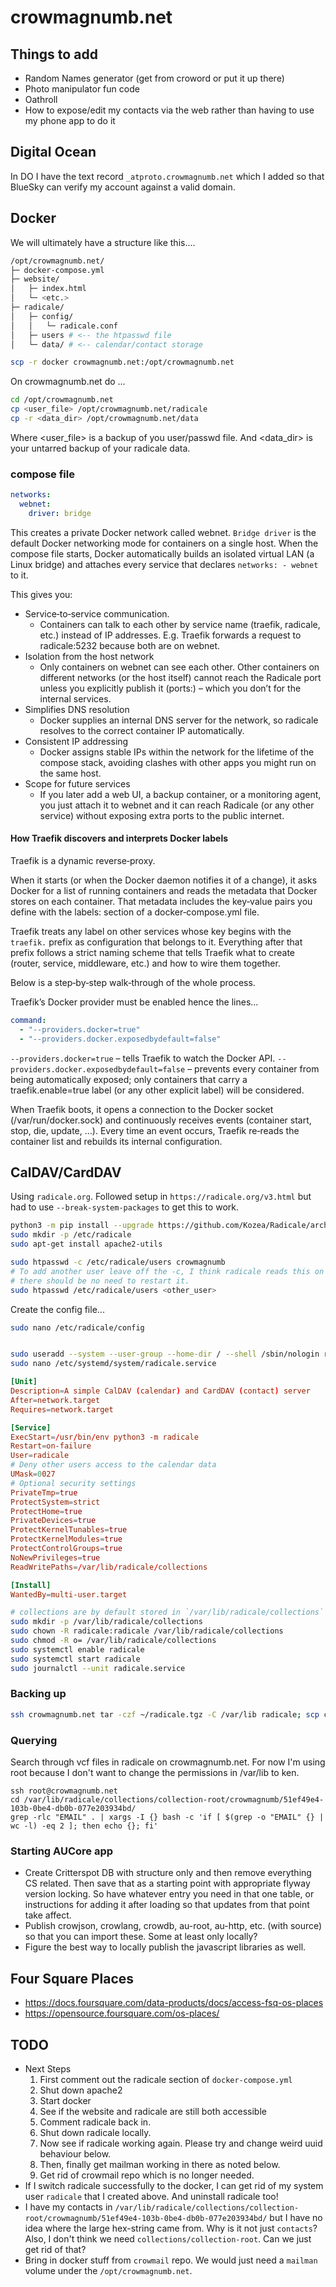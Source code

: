 # crowmagnumb.net

## Things to add

- Random Names generator (get from croword or put it up there)
- Photo manipulator fun code
- Oathroll
- How to expose/edit my contacts via the web rather than having to use my phone app to do it

## Digital Ocean

In DO I have the text record `_atproto.crowmagnumb.net` which I added so that BlueSky can verify my account against a valid domain.

## Docker

We will ultimately have a structure like this....

```sh
/opt/crowmagnumb.net/
├─ docker-compose.yml
├─ website/
│   ├─ index.html
│   └─ <etc.>
├─ radicale/
│   ├─ config/
│   │   └─ radicale.conf          
│   ├─ users # <-- the htpasswd file
│   └─ data/ # <-- calendar/contact storage
```

```sh
scp -r docker crowmagnumb.net:/opt/crowmagnumb.net
```

On crowmagnumb.net do ...

```sh
cd /opt/crowmagnumb.net
cp <user_file> /opt/crowmagnumb.net/radicale
cp -r <data_dir> /opt/crowmagnumb.net/data
```

Where <user_file> is a backup of you user/passwd file. And <data_dir> is your untarred backup of your radicale data.

### compose file

```yml
networks:
  webnet:
    driver: bridge
```

This creates a private Docker network called webnet.
`Bridge driver` is the default Docker networking mode for containers on a single host.
When the compose file starts, Docker automatically builds an isolated virtual LAN (a Linux bridge) and attaches every service that declares `networks: - webnet` to it.

This gives you:
- Service‑to‑service communication.
    - Containers can talk to each other by service name (traefik, radicale, etc.) instead of IP addresses. E.g. Traefik forwards a request to radicale:5232 because both are on webnet.
- Isolation from the host network
    - Only containers on webnet can see each other. Other containers on different networks (or the host itself) cannot reach the Radicale port unless you explicitly publish it (ports:) – which you don’t for the internal services.
- Simplifies DNS resolution
    - Docker supplies an internal DNS server for the network, so radicale resolves to the correct container IP automatically.
- Consistent IP addressing
    - Docker assigns stable IPs within the network for the lifetime of the compose stack, avoiding clashes with other apps you might run on the same host.
- Scope for future services
    - If you later add a web UI, a backup container, or a monitoring agent, you just attach it to webnet and it can reach Radicale (or any other service) without exposing extra ports to the public internet.

#### How Traefik discovers and interprets Docker labels

Traefik is a dynamic reverse‑proxy.

When it starts (or when the Docker daemon notifies it of a change), it asks Docker for a list of running containers and reads the metadata that Docker stores on each container.
That metadata includes the key‑value pairs you define with the labels: section of a docker‑compose.yml file.

Traefik treats any label on other services whose key begins with the `traefik.` prefix as configuration that belongs to it. Everything after that prefix follows a strict naming scheme that tells Traefik what to create (router, service, middleware, etc.) and how to wire them together.

Below is a step‑by‑step walk‑through of the whole process.

Traefik’s Docker provider must be enabled hence the lines...

```yml
command:
  - "--providers.docker=true"
  - "--providers.docker.exposedbydefault=false"
```

`--providers.docker=true` – tells Traefik to watch the Docker API.
`--providers.docker.exposedbydefault=false` – prevents every container from being automatically exposed; only containers that carry a traefik.enable=true label (or any other explicit label) will be considered.

When Traefik boots, it opens a connection to the Docker socket (/var/run/docker.sock) and continuously receives events (container start, stop, die, update, …). Every time an event occurs, Traefik re‑reads the container list and rebuilds its internal configuration.

## CalDAV/CardDAV

Using `radicale.org`. Followed setup in `https://radicale.org/v3.html` but had to use `--break-system-packages` to get this to work.

```sh
python3 -m pip install --upgrade https://github.com/Kozea/Radicale/archive/master.tar.gz --break-system-packages
sudo mkdir -p /etc/radicale
sudo apt-get install apache2-utils

sudo htpasswd -c /etc/radicale/users crowmagnumb
# To add another user leave off the -c, I think radicale reads this on every request so
# there should be no need to restart it.
sudo htpasswd /etc/radicale/users <other_user>
```
Create the config file...
```sh
sudo nano /etc/radicale/config
```

```conf
```

```sh
sudo useradd --system --user-group --home-dir / --shell /sbin/nologin radicale
sudo nano /etc/systemd/system/radicale.service
```

```conf
[Unit]
Description=A simple CalDAV (calendar) and CardDAV (contact) server
After=network.target
Requires=network.target

[Service]
ExecStart=/usr/bin/env python3 -m radicale
Restart=on-failure
User=radicale
# Deny other users access to the calendar data
UMask=0027
# Optional security settings
PrivateTmp=true
ProtectSystem=strict
ProtectHome=true
PrivateDevices=true
ProtectKernelTunables=true
ProtectKernelModules=true
ProtectControlGroups=true
NoNewPrivileges=true
ReadWritePaths=/var/lib/radicale/collections

[Install]
WantedBy=multi-user.target
```

```sh
# collections are by default stored in `/var/lib/radicale/collections`
sudo mkdir -p /var/lib/radicale/collections
sudo chown -R radicale:radicale /var/lib/radicale/collections
sudo chmod -R o= /var/lib/radicale/collections
sudo systemctl enable radicale
sudo systemctl start radicale
sudo journalctl --unit radicale.service
```

### Backing up

```sh
ssh crowmagnumb.net tar -czf ~/radicale.tgz -C /var/lib radicale; scp crowmagnumb.net:./radicale.tgz ~/Documents/personal
```

### Querying

Search through vcf files in radicale on crowmagnumb.net. For now I'm using root because I don't want to change the permissions in /var/lib to ken.

```
ssh root@crowmagnumb.net
cd /var/lib/radicale/collections/collection-root/crowmagnumb/51ef49e4-103b-0be4-db0b-077e203934bd/
grep -rlc "EMAIL" . | xargs -I {} bash -c 'if [ $(grep -o "EMAIL" {} | wc -l) -eq 2 ]; then echo {}; fi'
```

### Starting AUCore app

- Create Critterspot DB with structure only and then remove everything CS related. Then save that as a starting point with appropriate flyway version locking. So have whatever entry you need in that one table, or instructions for adding it after loading so that updates from that point take affect.
- Publish crowjson, crowlang, crowdb, au-root, au-http, etc. (with source) so that you can import these. Some at least only locally?
- Figure the best way to locally publish the javascript libraries as well.

## Four Square Places

- https://docs.foursquare.com/data-products/docs/access-fsq-os-places
- https://opensource.foursquare.com/os-places/

## TODO

- Next Steps
  1. First comment out the radicale section of `docker-compose.yml`
  2. Shut down apache2
  3. Start docker
  4. See if the website and radicale are still both accessible
  5. Comment radicale back in.
  6. Shut down radicale locally.
  7. Now see if radicale working again. Please try and change weird uuid behaviour below.
  8. Then, finally get mailman working in there as noted below.
  9. Get rid of crowmail repo which is no longer needed.
- If I switch radicale successfully to the docker, I can get rid of my system user `radicale` that I created above. And uninstall radicale too!
- I have my contacts in `/var/lib/radicale/collections/collection-root/crowmagnumb/51ef49e4-103b-0be4-db0b-077e203934bd/` but I have no idea where the large hex-string came from. Why is it not just `contacts`? Also, I don't think we need `collections/collection-root`. Can we just get rid of that?
- Bring in docker stuff from `crowmail` repo. We would just need a `mailman` volume under the `/opt/crowmagnumb.net`.